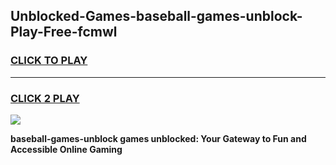 
## Unblocked-Games-baseball-games-unblock-Play-Free-fcmwl
<h3>
<a href="https://premium76.site?title=baseball-games-unblock&ref=18A">CLICK TO PLAY</a></h3>
<hr>

<h3>
<a href="https://premium76.site?title=baseball-games-unblock&ref=18A">CLICK 2 PLAY</a>
  
</h3>

<a href="https://premium76.site?title=baseball-games-unblock&ref=18A"><img src="https://clearcache.store/games.png"></a>


**baseball-games-unblock games unblocked: Your Gateway to Fun and Accessible Online Gaming**
